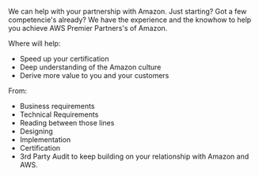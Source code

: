 We can help with your partnership with Amazon. Just starting? Got a few competencie's already? 
We have the experience and the knowhow to help you achieve AWS Premier Partners's of Amazon. 

Where will help:
* Speed up your certification
* Deep understanding of the Amazon culture
* Derive more value to you and your customers

From:
* Business requirements
* Technical Requirements
* Reading between those lines
* Designing
* Implementation
* Certification
* 3rd Party Audit
to keep building on your relationship with Amazon and AWS. 